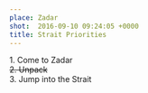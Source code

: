 ```yaml
---
place: Zadar
shot:  2016-09-10 09:24:05 +0000
title: Strait Priorities
---
```


<p>1. Come to Zadar<br /><del>2. Unpack</del><br />3. Jump into the Strait</p>
